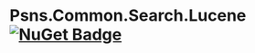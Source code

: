# Psns.Common.Search.Lucene [![NuGet Badge](https://buildstats.info/nuget/Psns.Common.Search.Lucene)](https://www.nuget.org/packages/Psns.Common.Search.Lucene/)